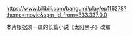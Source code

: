 https://www.bilibili.com/bangumi/play/ep116278?theme=movie&spm_id_from=333.337.0.0

本片根据须一瓜的长篇小说《太阳黑子》改编
